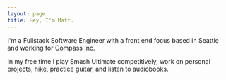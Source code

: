 ```yaml
---
layout: page
title: Hey, I'm Matt.
---
```


I'm a Fullstack Software Engineer with a front end focus based in Seattle and working for Compass Inc.

In my free time I play Smash Ultimate competitively, work on personal projects, hike, practice guitar, and listen to audiobooks.
